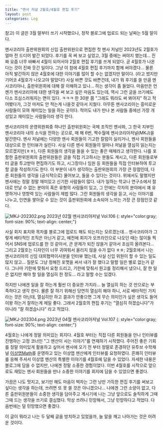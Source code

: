 ```yaml
---
title: "멘사 저널 2월호/4월호 편집 후기"
layout: post
categories: Log
---
```


참고) 이 글은 3월 말부터 쓰기 시작했으나, 정작 블로그에 업로드 되는 날짜는 5월 말이다.

멘사코리아 출판위원회의 신입 출판위원으로 편집한 첫 멘사 저널인 2023년도 2월호가 얼마 전 드디어 발간 되었다.
후기를 꼭 써 보고 싶었고, 3월 중에는 써야지 했는데... 진짜 요즘 너무 바빠서 4월이 되어서야 2월호 편집 후기를 쓰게 되었다. 곧 4월호가 나온다는 것이 진짜 웃긴 일이다.
그냥 이 참에 4월호 편집 후기까지 함께 써야겠다... 물론 아직 발간하지 않은 4월호에 대한 이야기를 많이 할 수는 없겠지만 말이다. (라고 썼지만 기어코 4월호가 나오고야 말았다!) 
사실 바쁜 것도 바쁜건데, 내가 뭐 후기를 쓸 만큼 멘사코리아나, 출판위원회에 대해 잘 이해하고 있나... 하는 생각이 좀 들었다.
마음만은 언젠가 멘사코리아에 대한 생각을 써 보고 싶은 마음도 있는데, 역시 그런 글을 쓰기에도 다소 조심스러워지는 면이 있다.
ㅋㅋㅋ 한 30분 쯤 "그래도 뭐라도 써 봐야지" 하고 적어봤다가, 그것 마저도 안 적는게 나을것 같아서 지웠다.
아무튼 멘사코리아는 흥미로운 사람들이 모여 재미있는 일을 하는 곳이다. 적어도 내가 만나 본 사람들 중에선 가장 개성있고 재미있는 사람들이라 생각 한다.

멘사코리아의 운영위원회중 하나인 출판위원회는 국제 조직인 멘사와, 그 한국 지부인 멘사코리아 내의 소식을 전하는 곳으로, 매 해 6번, 짝수월에 멘사코리아저널(MKJ)을 발간한다.
멘사 저널에는 다양한 멘사 회원들이 기고한 칼럼이 실리거나, 멘사 회원들을 대상으로 한 인터뷰가 실린다.
사실 다른 멘사 회원들이 얼마나 저널을 열심히 읽는지는 모르겠지만(ㅎㅎ), 다른 회원들의 생각을 들을 수 있는 좋은 매체라고 생각한다.
나를 포함한 출판위원회의 출판위원들은 글을 직접 기고하시는 분들도 계시고, 다른 회원들로부터 글을 투고받아 편집하기도 하고, 
시그장이나 임원 등 회원들을 직접 인터뷰하여 투고할 글을 작성하기도 한다.
이 부분이 내가 생각하는 출판위원회의 가장 큰 장점인데, 다른 회원들의 생각을 (공식적으로) 물어보고, 들을 수 있다는 것이다.
위에서도 말했지만 멘사에는 정말 정말 재미있고 신기한 사람들이 많다.
내가 일하는 학교나 연구소에서 절대로 만날 수 없는 분야의 혹은 유형의 사람들이 있고, 그 안에는 각자의 분야에서 꽤 유명하거나 영향력 있는 사람들이 제법 많다.
그런 회원들의 생각을 듣고, 사는 이야기를 나누고, 인연을 쌓아갈 수 있는 것이 출판위원회에 소속되어 느끼는 가장 큰 장점인것 같다.

![MKJ-202302.png](https://i.postimg.cc/mD5QMd1X/MKJ-202302.png)
2023년 02월 멘사코리아저널 Vol.106
{: style="color:gray; font-size: 90%; text-align: center;"}

사실 회지 표지와 목차를 블로그에 업로드 해도 되는지는 모르겠는데... 멘사코리아가 그렇게 배타적인 조직은 아닌거 같고,
예전에 회지가 오프라인으로 나오던 때는 많이들 찍어서 SNS에 업로드를 한 것 같아서, 큰 문제가 되진 않을거 같아서 조심히 올려본다... 
그리고 2월호는 디자인이 너무 귀여워서 올리지 않을 수가 없다 ㅎㅎ; 2월호에서 나는 멘사코리아의 신임 대외협력이사분을 인터뷰 했는데,
사실 신입 위원이 할 수 있는 일도 많지 않고... 질문도 그냥 정해진 포맷을 써서 내가 잘 했다고 말할 일은 별로 없는거 같다.
그나마 기한에 맞춰서 요청 드리고, 기한에 맞춰서 원고를 정리해서 냈으니, 잘 한 일은 없지만 해야 할 일을 열심히 한 정도... 라고 말할 수는 있겠다.

하지만 나에겐 일을 잘 하는게 훨씬 더 중요한 가치라... 늘 열심히 하는 것 만으로는 부족하다고 생각 한다.
물론 잘 하기 위해선 당연히 열심히 해야 하니, 서로 배타적인 가치라는 것은 아닌데, 열심히만 하고 결과가 안좋으면 그게 무슨 의미인가 싶은 생각도 들어 이왕 하는거 잘하는게 제일 좋다.
그래서 2월호의 편집 후기는 "열심히 하겠습니다"가 아니라 "잘 하겠습니다" 라고 적었다.

![MKJ-202304.png](https://i.postimg.cc/RVzTTDby/MKJ-202304.png)
2023년 04월 멘사코리아저널 Vol.107
{: style="color:gray; font-size: 90%; text-align: center;"}

4월호는 나에게 정말 의미있는 회지다. 4월호 부터는 직접 다른 회원들을 만나 인터뷰를 진행하는 고정 코너인 "그 멘산이 사는 이야기"를 연재하기 시작했다.
주어진 좋은 기회를 정말 의미있게 활용하고 싶어서 멘사에 오기 전 부터 정말로 존경하던 유투브 수학채널 [이상엽Math](https://www.youtube.com/channel/UC-7H7ZImLfGF97Y_EJ0vZzA)를 운영하고 있는 이상엽 멘산에게 인터뷰를 요청하였다.
흔쾌히 인터뷰를 응해 주셔서 이상엽 멘산의 특별한 이야기를 4월호에 담을 수 있었다. 자세한 내용은 블로그에 담을 수 없지만, 나에겐 정말 소중한 경험이었다. 
이번 4월호를 시작으로 앞으로도 재밌는 멘사 회원들을 만나 소중한 이야기를 회지에 담을 수 있었으면 좋겠다.

가끔은 나도 멋지고, 보기만 해도 마음이 벅차는 그런 낭만 가득한 편집 후기를 써보고 싶다는 생각을 하는데, 
쓰려면 또 못 쓸 것은 아니겠으나... 나에겐 그런 소양이 없고, 다른 출판위원분들이 소중한 생각을 담아주고 계시기에 나는 그냥 앞으로도 솔직하게 그때그때 드는 생각을 쓰기로 결심했다.
막상 쓰려니 민망해서, 그냥 민망하다고 적었다. 다음번에는 덜 민망했으면 좋겠다.

이 글이 뭐라고 나는 두 달째 글을 방치하고 있었을까, 늘 알을 깨고 나아가는 것은 어려운 것이다.


